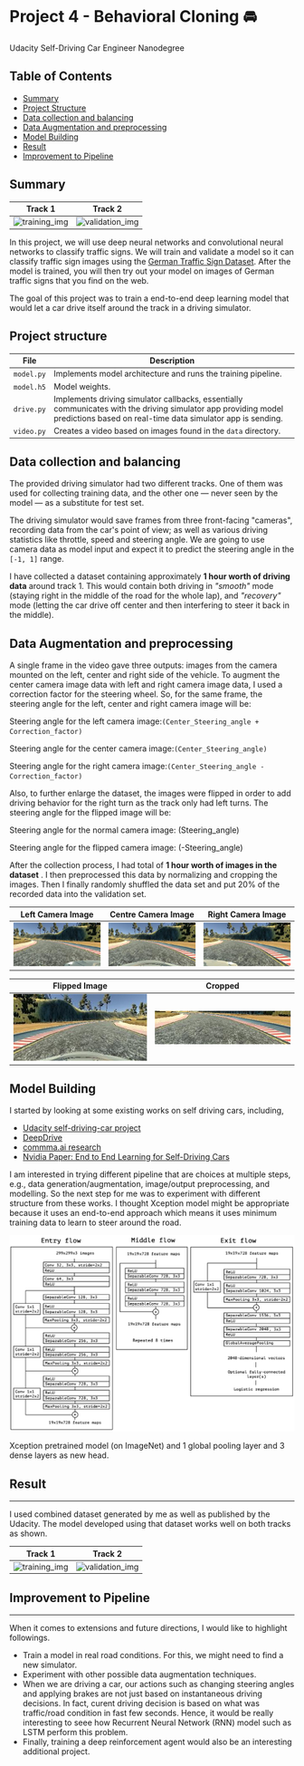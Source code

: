 Project 4 - Behavioral Cloning :oncoming_automobile: 
===

Udacity Self-Driving Car Engineer Nanodegree

## Table of Contents

 - [ Summary ](#sum)
 - [ Project Structure ](#des)
 - [ Data collection and balancing ](#coll)
 - [ Data Augmentation and preprocessing ](#aug)
 - [ Model Building ](#mod)
 - [ Result ](#res)
 - [ Improvement to Pipeline ](#fut)

<a name="sum"></a>
## Summary

Track 1 | Track 2
------------|---------------
![training_img](https://github.com/Ansheel9/Behavioral-Cloning/blob/master/examples/track1.gif) | ![validation_img](https://github.com/Ansheel9/Behavioral-Cloning/blob/master/examples/track2.gif)

In this project, we will use deep neural networks and convolutional neural networks to classify traffic signs. We will train and validate a model so it can classify traffic sign images using the [German Traffic Sign Dataset](http://benchmark.ini.rub.de/?section=gtsrb&subsection=dataset). After the model is trained, you will then try out your model on images of German traffic signs that you find on the web.

The goal of this project was to train a end-to-end deep learning model that would let a car drive itself around the track in a driving simulator.

<a name="des"></a>
## Project structure

| File                         | Description                                                                        |
| ---------------------------- | ---------------------------------------------------------------------------------- |
| `model.py`                   | Implements model architecture and runs the training pipeline.                      |
| `model.h5`                   | Model weights.                                                                     |
| `drive.py`                   | Implements driving simulator callbacks, essentially communicates with the driving simulator app providing model predictions based on real-time data simulator app is sending. |
| `video.py`                   | Creates a video based on images found in the `data` directory. |

<a name="coll"></a>
## Data collection and balancing

The provided driving simulator had two different tracks. One of them was used for collecting training data, and the other one — never seen by the model — as a substitute for test set.

The driving simulator would save frames from three front-facing "cameras", recording data from the car's point of view; as well as various driving statistics like throttle, speed and steering angle. We are going to use camera data as model input and expect it to predict the steering angle in the `[-1, 1]` range.

I have collected a dataset containing approximately **1 hour worth of driving data** around track 1. This would contain both driving in _"smooth"_ mode (staying right in the middle of the road for the whole lap), and _"recovery"_ mode (letting the car drive off center and then interfering to steer it back in the middle). 

<a name="aug"></a>
## Data Augmentation and preprocessing

A single frame in the video gave three outputs: images from the camera mounted on the left, center and right side of the vehicle. To augment the center camera image data with left and right camera image data, I used a correction factor for the steering wheel. So, for the same frame, the steering angle for the left, center and right camera image will be:

Steering angle for the left camera image:`(Center_Steering_angle + Correction_factor)`

Steering angle for the center camera image:`(Center_Steering_angle)`

Steering angle for the right camera image:`(Center_Steering_angle - Correction_factor)`

Also, to further enlarge the dataset, the images were flipped in order to add driving behavior for the right turn as the track only had left turns. The steering angle for the flipped image will be:

Steering angle for the normal camera image: (Steering_angle)

Steering angle for the flipped camera image: (-Steering_angle)

After the collection process, I had total of **1 hour worth of images in the dataset** . I then preprocessed this data by normalizing and cropping the images. Then I finally randomly shuffled the data set and put 20% of the recorded data into the validation set.

Left Camera Image | Centre Camera Image | Right Camera Image
------------|--------------- |---------------
![training_img](https://github.com/Ansheel9/Behavioral-Cloning/blob/master/examples/left.jpeg) | ![validation_img](https://github.com/Ansheel9/Behavioral-Cloning/blob/master/examples/centre.jpeg) | ![validation_img](https://github.com/Ansheel9/Behavioral-Cloning/blob/master/examples/right.jpeg)

Flipped Image | Cropped
------------|---------------
![training_img](https://github.com/Ansheel9/Behavioral-Cloning/blob/master/examples/flipped.jpeg) | ![validation_img](https://github.com/Ansheel9/Behavioral-Cloning/blob/master/examples/crop.webp)

<a name="mod"></a>
## Model Building

I started by looking at some existing works on self driving cars, including,
- [Udacity self-driving-car project](https://github.com/udacity/self-driving-car)
- [DeepDrive](http://deepdrive.io/)
- [commma.ai research](https://github.com/commaai/research)
- [Nvidia Paper: End to End Learning for Self-Driving Cars](https://arxiv.org/pdf/1604.07316v1.pdf)

I am interested in trying different pipeline that are choices at multiple steps, e.g., data generation/augmentation, image/output preprocessing, and modelling. So the next step for me was to experiment with different structure from these works. I thought Xception model might be appropriate because it uses an end-to-end approach which means it uses minimum training data to learn to steer around the road.

![training_img](https://github.com/Ansheel9/Behavioral-Cloning/blob/master/examples/xception.png)

Xception pretrained model (on ImageNet) and 1 global pooling layer and 3 dense layers as new head.
<a name="short"></a>

<a name="res"></a>
## Result
---
I used combined dataset generated by me as well as published by the Udacity. The model developed using that dataset works well on both tracks as shown.

Track 1 | Track 2
------------|---------------
![training_img](https://github.com/Ansheel9/Behavioral-Cloning/blob/master/examples/track1.gif) | ![validation_img](https://github.com/Ansheel9/Behavioral-Cloning/blob/master/examples/track2.gif)

<a name="fut"></a>
## Improvement to Pipeline
---
When it comes to extensions and future directions, I would like to highlight followings.
* Train a model in real road conditions. For this, we might need to find a new simulator.
* Experiment with other possible data augmentation techniques.
* When we are driving a car, our actions such as changing steering angles and applying brakes are not just based on instantaneous driving decisions. In fact, curent driving decision is based on what was traffic/road condition in fast few seconds. Hence, it would be really interesting to seee how Recurrent Neural Network (RNN) model such as LSTM perform this problem.
* Finally, training a deep reinforcement agent would also be an interesting additional project.


